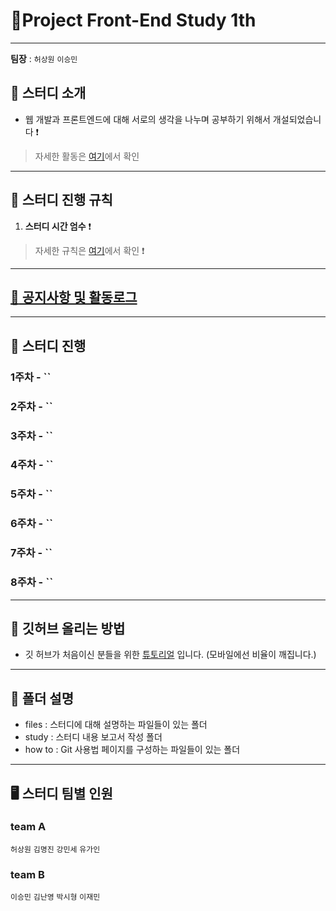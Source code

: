 # :palm_tree:Project Front-End Study 1th

---

**팀장** : `허상원` `이승민`


## 🎯 스터디 소개
-   웹 개발과 프론트엔드에 대해 서로의 생각을 나누며 공부하기 위해서 개설되었습니다 ❗️
> 자세한 활동은 [여기](files/activity.md)에서 확인
---

## :flower_playing_cards: 스터디 진행 규칙

1. **스터디 시간 엄수** ❗️
> 자세한 규칙은 [여기](files/rules.md)에서 확인 ❗️

---
## [:bell: 공지사항 및 활동로그](files/notices.md)
---

## 📅 스터디 진행

### 1주차 - **``** 
> 

### 2주차 - **``**
>

### 3주차 - **``**
>

### 4주차 - **``**
>

### 5주차 - **``**
>

### 6주차 - **``**
>

### 7주차 - **``**
>

### 8주차 - **``**
>
---

## 🙋 깃허브 올리는 방법

- 깃 허브가 처음이신 분들을 위한 [튜토리얼](https://pobsiz.github.io/Project_BackEndStudy/how_to/github/index.html) 입니다. (모바일에선 비율이 깨집니다.)
---
## :file_folder: 폴더 설명
- files : 스터디에 대해 설명하는 파일들이 있는 폴더
- study : 스터디 내용 보고서 작성 폴더
- how to : Git 사용법 페이지를 구성하는 파일들이 있는 폴더
---

## 🖥 스터디 팀별 인원

### team A
`허상원` `김명진` `강민세` `유가인`
> 

### team B
`이승민` `김난영` `박시형` `이재민`
> 



